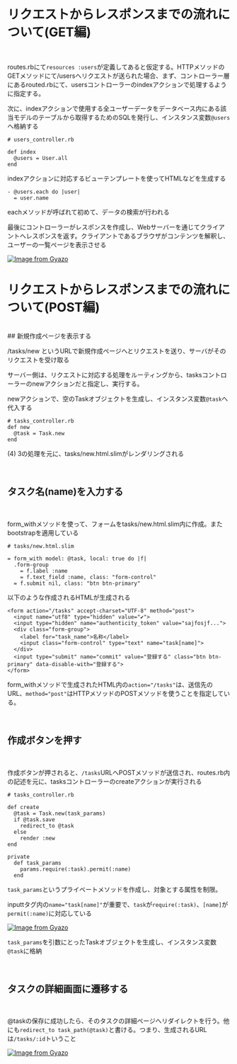 # リクエストからレスポンスまでの流れについて(GET編)

<br>

routes.rbにて`resources :users`が定義してあると仮定する。HTTPメソッドのGETメソッドにて/usersへリクエストが送られた場合、まず、コントローラー層にあるrouted.rbにて、usersコントローラーのindexアクションで処理するように指定する。

次に、indexアクションで使用する全ユーザーデータをデータベース内にある該当モデルのテーブルから取得するためのSQLを発行し、インスタンス変数`@users`へ格納する

```
# users_controller.rb

def index
  @users = User.all
end
```



indexアクションに対応するビューテンプレートを使ってHTMLなどを生成する

```
- @users.each do |user|
  = user.name
```
eachメソッドが呼ばれて初めて、データの検索が行われる

最後にコントローラーがレスポンスを作成し、Webサーバーを通じてクライアントへレスポンスを返す。クライアントであるブラウザがコンテンツを解釈し、ユーザーの一覧ページを表示させる

[![Image from Gyazo](https://i.gyazo.com/d877a6b5293cc854104380323007b89d.png)](https://gyazo.com/d877a6b5293cc854104380323007b89d)

# リクエストからレスポンスまでの流れについて(POST編)

<br>
## 新規作成ページを表示する

 /tasks/new というURLで新規作成ページへとリクエストを送り、サーバがそのリクエストを受け取る

サーバー側は、リクエストに対応する処理をルーティングから、tasksコントローラーのnewアクションだと指定し、実行する。

newアクションで、空のTaskオブジェクトを生成し、インスタンス変数`@task`へ代入する

```
# tasks_controller.rb
def new
  @task = Task.new
end
```

(4) 3の処理を元に、tasks/new.html.slimがレンダリングされる

<br>

## タスク名(name)を入力する

<br>

form_withメソッドを使って、フォームをtasks/new.html.slim内に作成。またbootstrapを適用している

```
# tasks/new.html.slim

= form_with model: @task, local: true do |f|
  .form-group
    = f.label :name
    = f.text_field :name, class: "form-control"
  = f.submit nil, class: "btn btn-primary"
```

以下のような作成されるHTMLが生成される

``` 
<form action="/tasks" accept-charset="UTF-8" method="post">
  <input name="utf8" type="hidden" value="✔︎">
  <input type="hidden" name="authenticity_token" value="sajfosjf...">
  <div class="form-group">
    <label for="task_name">名称</label>
    <input class="form-control" type="text" name="task[name]">
  </div>
  <input type="submit" name="commit" value="登録する" class="btn btn-primary" data-disable-with="登録する">
</form>
```

form_withメソッドで生成されたHTML内の`action="/tasks"`は、送信先のURL、`method="post"`はHTTPメソッドのPOSTメソッドを使うことを指定している。

<br>

## 作成ボタンを押す

<br>

作成ボタンが押されると、`/tasks`URLへPOSTメソッドが送信され、routes.rb内の記述を元に、tasksコントローラーのcreateアクションが実行される

```
# tasks_controller.rb

def create
  @task = Task.new(task_params)
  if @task.save
    redirect_to @task
  else
    render :new
end

private
  def task_params
    params.require(:task).permit(:name)
  end
```

`task_params`というプライベートメソッドを作成し、対象とする属性を制限。

inputtタグ内の`name="task[name]"`が重要で、`task`が`require(:task)`、`[name]`が`permit(:name)`に対応している

[![Image from Gyazo](https://i.gyazo.com/172edb92e8d223e5482058eb213a3832.png)](https://gyazo.com/172edb92e8d223e5482058eb213a3832)

`task_params`を引数にとったTaskオブジェクトを生成し、インスタンス変数`@task`に格納

<br>

## タスクの詳細画面に遷移する

<br>

@taskの保存に成功したら、そのタスクの詳細ページへリダイレクトを行う。他にも`redirect_to task_path(@task)`と書ける。つまり、生成されるURLは`/tasks/:id`トいうこと

[![Image from Gyazo](https://i.gyazo.com/854f1d8e36783deb8bdef0416d3511d2.png)](https://gyazo.com/854f1d8e36783deb8bdef0416d3511d2)




